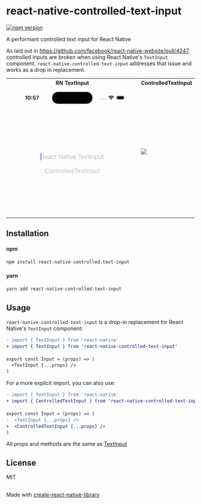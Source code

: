 # react-native-controlled-text-input
[![npm version](https://badge.fury.io/js/react-native-controlled-text-input.svg)](https://badge.fury.io/js/react-native-controlled-text-input)

A performant controlled text input for React Native

As laid out in https://github.com/facebook/react-native-website/pull/4247, controlled inputs are broken when using React Native's `TextInput` component. `react-native-controlled-text-input` addresses that issue and works as a drop in replacement.

<table>
  <tr>
    <th>RN TextInput</th>
    <th>ControlledTextInput</th>
  </tr>
  <tr>
    <td>
      <img src="https://github.com/gurs1kh/react-native-controlled-text-input/raw/refs/heads/master/.github/assets/rn-text-input.gif" width="350"/>
    </td>
    <td>
      <image src="https://github.com/gurs1kh/react-native-controlled-text-input/raw/refs/heads/master/.github/assets/controlled-text-input.gif" width="350" />
    </td>
  </tr>
</table>

## Installation

#### npm
```sh
npm install react-native-controlled-text-input
```

#### yarn
```sh
yarn add react-native-controlled-text-input
```

## Usage

`react-native-controlled-text-input` is a drop-in replacement for React Native's `TextInput` component:
```diff
- import { TextInput } from 'react-native'
+ import { TextInput } from 'react-native-controlled-text-input'

export const Input = (props) => (
  <TextInput {...props} />
)
```

For a more explicit import, you can also use:
```diff
- import { TextInput } from 'react-native'
+ import { ControlledTextInput } from 'react-native-controlled-text-input'

export const Input = (props) => (
-  <TextInput {...props} />
+  <ControlledTextInput {...props} />
)
```

All props and methods are the same as [TextInput](https://reactnative.dev/docs/textinput) 

## License

MIT

## 

Made with [create-react-native-library](https://github.com/callstack/react-native-builder-bob)
